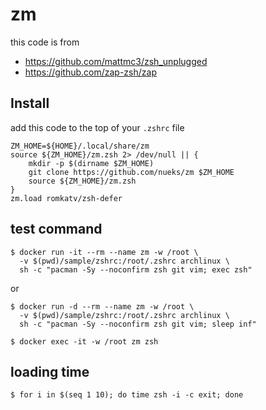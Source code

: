 # zm

this code is from
- https://github.com/mattmc3/zsh_unplugged
- https://github.com/zap-zsh/zap

## Install

add this code to the top of your `.zshrc` file
```
ZM_HOME=${HOME}/.local/share/zm
source ${ZM_HOME}/zm.zsh 2> /dev/null || {
    mkdir -p $(dirname $ZM_HOME)
    git clone https://github.com/nueks/zm $ZM_HOME
    source ${ZM_HOME}/zm.zsh
}
zm.load romkatv/zsh-defer
```



## test command
```shell
$ docker run -it --rm --name zm -w /root \
  -v $(pwd)/sample/zshrc:/root/.zshrc archlinux \
  sh -c "pacman -Sy --noconfirm zsh git vim; exec zsh"
```


or

```shell
$ docker run -d --rm --name zm -w /root \
  -v $(pwd)/sample/zshrc:/root/.zshrc archlinux \
  sh -c "pacman -Sy --noconfirm zsh git vim; sleep inf"
```

```shell
$ docker exec -it -w /root zm zsh
```


## loading time
```shell
$ for i in $(seq 1 10); do time zsh -i -c exit; done
```
